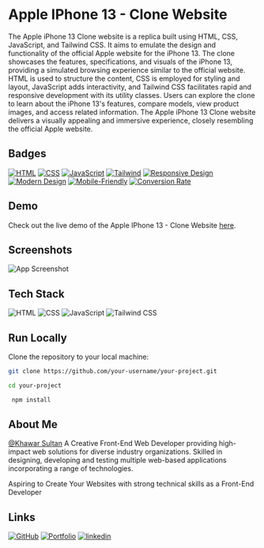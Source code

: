# Apple IPhone 13 - Clone Website

The Apple iPhone 13 Clone website is a replica built using HTML, CSS, JavaScript, and Tailwind CSS. It aims to emulate the design and functionality of the official Apple website for the iPhone 13. The clone showcases the features, specifications, and visuals of the iPhone 13, providing a simulated browsing experience similar to the official website. HTML is used to structure the content, CSS is employed for styling and layout, JavaScript adds interactivity, and Tailwind CSS facilitates rapid and responsive development with its utility classes. Users can explore the clone to learn about the iPhone 13's features, compare models, view product images, and access related information. The Apple iPhone 13 Clone website delivers a visually appealing and immersive experience, closely resembling the official Apple website.

## Badges

[![HTML](https://img.shields.io/badge/Built%20with-HTML-orange?style=flat-square&logo=html5)](https://www.w3.org/html/)
[![CSS](https://img.shields.io/badge/Styled%20with-CSS-blue?style=flat-square&logo=css3&logoColor=blue)](https://www.w3.org/Style/CSS/Overview.en.html)
[![JavaScript](https://img.shields.io/badge/Powered%20by-JavaScript-yellow?style=flat-square&logo=javascript)](https://developer.mozilla.org/en-US/docs/Web/JavaScript)
[![Tailwind](https://img.shields.io/badge/CSS%20framework-Tailwind%20Css-2C5282?style=flat-square&logo=tailwind-css&logoColor=white)](https://developer.mozilla.org/en-US/docs/Web/JavaScript)
[![Responsive Design](https://img.shields.io/badge/Responsive-Design-green?style=flat-square&logo=responsive-design)](https://en.wikipedia.org/wiki/Responsive_web_design)
[![Modern Design](https://img.shields.io/badge/Modern-Design-lightgrey?style=flat-square&logo=design)](https://www.smashingmagazine.com/2019/04/modern-web-design-techniques/)
[![Mobile-Friendly](https://img.shields.io/badge/Mobile-Friendly-brightgreen?style=flat-square&logo=mobile)](https://developers.google.com/web/fundamentals/design-and-ux/principles)
[![Conversion Rate](https://img.shields.io/badge/High-Conversion%20Rate-success?style=flat-square&logo=conversionxl)](https://conversionxl.com/blog/)

## Demo

Check out the live demo of the Apple IPhone 13 - Clone Website [here](https://applephone13.netlify.app/).

## Screenshots

![App Screenshot](https://res.cloudinary.com/denajbnh4/image/upload/v1683798905/Khawar/Screenshot_8_yhhyhs.png)

## Tech Stack

![HTML](https://img.shields.io/badge/-HTML-orange?style=flat-square&logo=html5)
![CSS](https://img.shields.io/badge/-CSS-blue?style=flat-square&logo=css3)
![JavaScript](https://img.shields.io/badge/-JavaScript-yellow?style=flat-square&logo=javascript)
![Tailwind CSS](https://img.shields.io/badge/Tailwind%20CSS-2C5282?style=for-the-badge&logo=tailwind-css&logoColor=white)

## Run Locally


Clone the repository to your local machine:

   ```bash
   git clone https://github.com/your-username/your-project.git
   ```

   ```bash
   cd your-project
   ```

```bash
 npm install
```

## About Me

[@Khawar Sultan](https://github.com/KhawarSultan) A Creative Front-End Web Developer providing high-impact web solutions for diverse industry organizations. Skilled in designing, developing and testing multiple web-based applications incorporating a range of technologies.

Aspiring to Create Your Websites with strong technical skills as a Front-End Developer

## Links

[![GitHub](https://img.shields.io/badge/Github-000?style=for-the-badge&logo=github&logoColor=white)](https://github.com/KhawarSultan)
[![Portfolio](https://img.shields.io/badge/Portfolio-000?style=for-the-badge&logo=font-awesome&logoColor=white)](https://khawarportfolio.netlify.app/)
[![linkedin](https://img.shields.io/badge/linkedin-0A66C2?style=for-the-badge&logo=linkedin&logoColor=white)](https://www.linkedin.com/in/khawar-sultan-989314209/)
